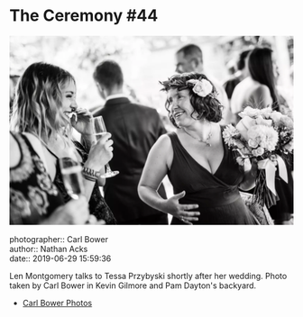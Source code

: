 # The Ceremony #44

![Len Montgomery talks to Tessa Przybyski](assets/2019-06-29-set-1-the-ceremony-44.webp)

photographer:: Carl Bower  
author:: Nathan Acks  
date:: 2019-06-29 15:59:36

Len Montgomery talks to Tessa Przybyski shortly after her wedding. Photo taken by Carl Bower in Kevin Gilmore and Pam Dayton's backyard.

* [Carl Bower Photos](https://carlbowerphotos.com)
